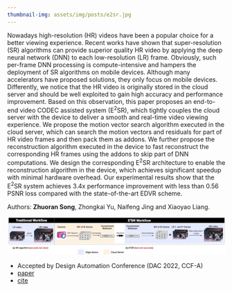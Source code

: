 ```yaml
---
thumbnail-img: assets/img/posts/e2sr.jpg
---
```

Nowadays high-resolution (HR) videos have been a popular choice for a better viewing experience. Recent works have shown that super-resolution (SR) algorithms can provide superior quality HR video by applying the deep neural network (DNN) to each low-resolution (LR) frame. Obviously, such per-frame DNN processing is compute-intensive and hampers the deployment of SR algorithms on mobile devices. Although many accelerators have proposed solutions, they only focus on mobile devices. Differently, we notice that the HR video is originally stored in the cloud server and should be well exploited to gain high accuracy and performance improvement. Based on this observation, this paper proposes an end-to-end video CODEC assisted system (E<sup>2</sup>SR), which tightly couples the cloud server with the device to deliver a smooth and real-time video viewing experience. We propose the motion vector search algorithm executed in the cloud server, which can search the motion vectors and residuals for part of HR video frames and then pack them as addons. We further propose the reconstruction algorithm executed in the device to fast reconstruct the corresponding HR frames using the addons to skip part of DNN computations. We design the corresponding E<sup>2</sup>SR architecture to enable the reconstruction algorithm in the device, which achieves significant speedup with minimal hardware overhead. Our experimental results show that the E<sup>2</sup>SR system achieves 3.4x performance improvement with less than 0.56 PSNR loss compared with the state-of-the-art EDVR scheme.

Authors: **Zhuoran Song**, Zhongkai Yu, Naifeng Jing and Xiaoyao Liang.

![e2sr](/assets/img/posts/e2sr.jpg)

* Accepted by Design Automation Conference (DAC 2022, CCF-A)
* [paper]()
* [cite]()
